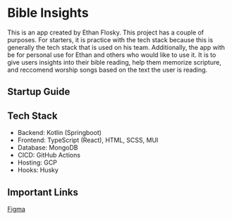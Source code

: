 # Bible Insights
This is an app created by Ethan Flosky. This project has a couple of purposes. For starters, it is practice with the tech stack because this is generally the tech stack that is used on his team. Additionally, the app with be for personal use for Ethan and others who would like to use it. It is to give users insights into their bible reading, help them memorize scripture, and reccomend worship songs based on the text the user is reading. 

## Startup Guide

## Tech Stack
- Backend: Kotlin (Springboot)
- Frontend: TypeScript (React), HTML, SCSS, MUI
- Database: MongoDB
- CICD: GitHub Actions
- Hosting: GCP
- Hooks: Husky

## Important Links
[Figma](https://www.figma.com/design/4KHXofKFGrazEyQL2Zz54m/Bible-App?node-id=0-1&node-type=canvas&t=NLDDngZRqHgpYg8F-0)